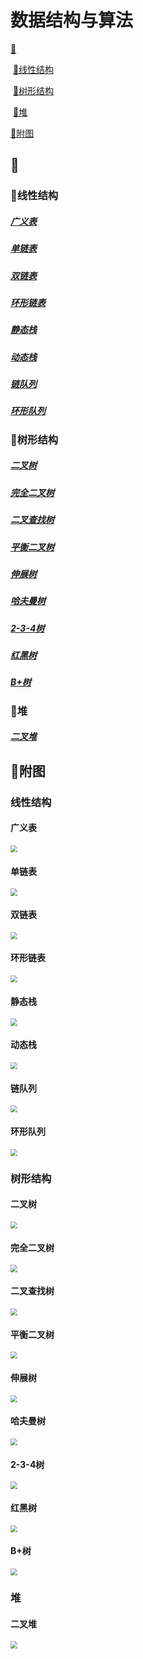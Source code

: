 # 数据结构与算法

[🪼](#code)

​	[📛线性结构](#string)

​	[🎄树形结构](#tree)

​	[🪸堆](#heap)

[🌸附图](#imgs)

## <h2 id="code">🪼</h2>

### <h3 id="string">📛线性结构</h3>

##### [广义表](https://github.com/voxhugh/algorithm/blob/master/广义表/广义表.cpp)

##### [单链表](https://github.com/voxhugh/algorithm/blob/master/单链表/单链表.cpp)

##### [双链表](https://github.com/voxhugh/algorithm/blob/master/双链表/双链表.cpp)

##### [环形链表](https://github.com/voxhugh/algorithm/blob/master/环形链表/环形链表.cpp)

##### [静态栈](https://github.com/voxhugh/algorithm/blob/master/静态栈/静态栈.cpp)

##### [动态栈](https://github.com/voxhugh/algorithm/blob/master/动态栈/动态栈.cpp)

##### [链队列](https://github.com/voxhugh/algorithm/blob/master/链队列/链队列.cpp)

##### [环形队列](https://github.com/voxhugh/algorithm/blob/master/环形队列/环形队列.cpp)

### <h3 id="tree">🎄树形结构</h3>

##### [二叉树](https://github.com/voxhugh/algorithm/blob/master/二叉树/二叉树.cpp)

##### [完全二叉树](https://github.com/voxhugh/algorithm/blob/master/完全二叉树/完全二叉树.cpp)

##### [二叉查找树](https://github.com/voxhugh/algorithm/blob/master/二叉查找树/二叉查找树.cpp)

##### [平衡二叉树](https://github.com/voxhugh/algorithm/blob/master/平衡二叉树/平衡二叉树.cpp)

##### [伸展树](https://github.com/voxhugh/algorithm/blob/master/伸展树/伸展树.cpp)

##### [哈夫曼树](https://github.com/voxhugh/algorithm/blob/master/哈夫曼树/哈夫曼树.cpp)

##### [2-3-4树](https://github.com/voxhugh/algorithm/blob/master/2-3-4树/2-3-4树.cpp)

##### [红黑树](https://github.com/voxhugh/algorithm/blob/master/红黑树/红黑树.cpp)

##### [B+树](https://github.com/voxhugh/algorithm/blob/master/B+树/B+树.cpp)

### <h3 id="heap">🪸堆</h3>

##### [二叉堆](https://github.com/voxhugh/algorithm/blob/master/二叉堆/二叉堆.cpp)

## <h2 id="imgs">🌸附图</h2>

### 线性结构

#### 广义表

<img src="https://github.com/voxhugh/Utils/blob/main/Algo-stru_IMGs/广义表.png" style="zoom:70%;" />

#### 单链表

<img src="https://github.com/voxhugh/Utils/blob/main/Algo-stru_IMGs/2024423.png" style="zoom:70%;" />

#### 双链表

<img src="https://github.com/voxhugh/Utils/blob/main/Algo-stru_IMGs/2024424.png" style="zoom:70%;" />

#### 环形链表

<img src="https://github.com/voxhugh/Utils/blob/main/Algo-stru_IMGs/2024425.png" style="zoom:70%;" />

#### 静态栈

<img src="https://github.com/voxhugh/Utils/blob/main/Algo-stru_IMGs/2024426.png" style="zoom:70%;" />

#### 动态栈

<img src="https://github.com/voxhugh/Utils/blob/main/Algo-stru_IMGs/2024427.png" style="zoom:70%;" />

#### 链队列

<img src="https://github.com/voxhugh/Utils/blob/main/Algo-stru_IMGs/202442801.png" style="zoom:70%;" />

#### 环形队列

<img src="https://github.com/voxhugh/Utils/blob/main/Algo-stru_IMGs/202442802.png" style="zoom:70%;" />

### 树形结构

#### 二叉树

<img src="https://github.com/voxhugh/Utils/blob/main/Algo-stru_IMGs/2024429.png" style="zoom:70%;" />

#### 完全二叉树

<img src="https://github.com/voxhugh/Utils/blob/main/Algo-stru_IMGs/202453.png" style="zoom:70%;" />

#### 二叉查找树

<img src="https://github.com/voxhugh/Utils/blob/main/Algo-stru_IMGs/202452.png" style="zoom:70%;" />

#### 平衡二叉树

<img src="https://github.com/voxhugh/Utils/blob/main/Algo-stru_IMGs/202451.png" style="zoom:70%;" />

#### 伸展树

<img src="https://github.com/voxhugh/Utils/blob/main/Algo-stru_IMGs/202454.png" style="zoom:70%;" />

#### 哈夫曼树

<img src="https://github.com/voxhugh/Utils/blob/main/Algo-stru_IMGs/202456.png" style="zoom:70%;" />

#### 2-3-4树

<img src="https://github.com/voxhugh/Utils/blob/main/Algo-stru_IMGs/202458.png" style="zoom:70%;" />

#### 红黑树

<img src="https://github.com/voxhugh/Utils/blob/main/Algo-stru_IMGs/2024513.png" style="zoom:70%;" />

#### B+树

<img src="https://github.com/voxhugh/Utils/blob/main/Algo-stru_IMGs/2024515.png" style="zoom:70%;" />

### 堆

#### 二叉堆

<img src="https://github.com/voxhugh/Utils/blob/main/Algo-stru_IMGs/2024516.png" style="zoom:70%;" />
